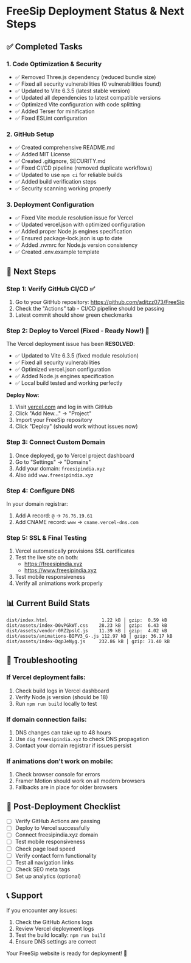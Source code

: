 # FreeSip Deployment Status & Next Steps

## ✅ Completed Tasks

### 1. Code Optimization & Security
- ✅ Removed Three.js dependency (reduced bundle size)
- ✅ Fixed all security vulnerabilities (0 vulnerabilities found)
- ✅ Updated to Vite 6.3.5 (latest stable version)
- ✅ Updated all dependencies to latest compatible versions
- ✅ Optimized Vite configuration with code splitting
- ✅ Added Terser for minification
- ✅ Fixed ESLint configuration

### 2. GitHub Setup
- ✅ Created comprehensive README.md
- ✅ Added MIT License
- ✅ Created .gitignore, SECURITY.md
- ✅ Fixed CI/CD pipeline (removed duplicate workflows)
- ✅ Updated to use `npm ci` for reliable builds
- ✅ Added build verification steps
- ✅ Security scanning working properly

### 3. Deployment Configuration
- ✅ Fixed Vite module resolution issue for Vercel
- ✅ Updated vercel.json with optimized configuration
- ✅ Added proper Node.js engines specification
- ✅ Ensured package-lock.json is up to date
- ✅ Added .nvmrc for Node.js version consistency
- ✅ Created .env.example template

## 🚀 Next Steps

### Step 1: Verify GitHub CI/CD ✅
1. Go to your GitHub repository: https://github.com/aditzz073/FreeSip
2. Check the "Actions" tab - CI/CD pipeline should be passing
3. Latest commit should show green checkmarks

### Step 2: Deploy to Vercel (Fixed - Ready Now!) 🎯
The Vercel deployment issue has been **RESOLVED**:
- ✅ Updated to Vite 6.3.5 (fixed module resolution)
- ✅ Fixed all security vulnerabilities  
- ✅ Optimized vercel.json configuration
- ✅ Added Node.js engines specification
- ✅ Local build tested and working perfectly

**Deploy Now:**
1. Visit [vercel.com](https://vercel.com) and log in with GitHub
2. Click "Add New..." → "Project" 
3. Import your FreeSip repository
4. Click "Deploy" (should work without issues now)

### Step 3: Connect Custom Domain
1. Once deployed, go to Vercel project dashboard
2. Go to "Settings" → "Domains"
3. Add your domain: `freesipindia.xyz`
4. Also add `www.freesipindia.xyz`

### Step 4: Configure DNS  
In your domain registrar:
1. Add A record: `@` → `76.76.19.61`
2. Add CNAME record: `www` → `cname.vercel-dns.com`

### Step 5: SSL & Final Testing
1. Vercel automatically provisions SSL certificates
2. Test the live site on both:
   - https://freesipindia.xyz
   - https://www.freesipindia.xyz
3. Test mobile responsiveness
4. Verify all animations work properly

## 📊 Current Build Stats
```
dist/index.html                    1.22 kB │ gzip:  0.59 kB
dist/assets/index-D0vPGkWT.css    28.23 kB │ gzip:  6.43 kB
dist/assets/vendor-0RZ2pslC.js    11.39 kB │ gzip:  4.02 kB
dist/assets/animations-BIPV3_G-.js 112.97 kB │ gzip: 36.17 kB
dist/assets/index-DqpJeNyg.js     232.86 kB │ gzip: 71.40 kB
```

## 🔧 Troubleshooting

### If Vercel deployment fails:
1. Check build logs in Vercel dashboard
2. Verify Node.js version (should be 18)
3. Run `npm run build` locally to test

### If domain connection fails:
1. DNS changes can take up to 48 hours
2. Use `dig freesipindia.xyz` to check DNS propagation
3. Contact your domain registrar if issues persist

### If animations don't work on mobile:
1. Check browser console for errors
2. Framer Motion should work on all modern browsers
3. Fallbacks are in place for older browsers

## 🎯 Post-Deployment Checklist
- [ ] Verify GitHub Actions are passing
- [ ] Deploy to Vercel successfully
- [ ] Connect freesipindia.xyz domain
- [ ] Test mobile responsiveness
- [ ] Check page load speed
- [ ] Verify contact form functionality
- [ ] Test all navigation links
- [ ] Check SEO meta tags
- [ ] Set up analytics (optional)

## 📞 Support
If you encounter any issues:
1. Check the GitHub Actions logs
2. Review Vercel deployment logs
3. Test the build locally: `npm run build`
4. Ensure DNS settings are correct

Your FreeSip website is ready for deployment! 🚀
